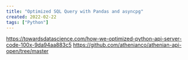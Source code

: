 ```yaml
---
title: "Optimized SQL Query with Pandas and asyncpg"
created: 2022-02-22
tags: ["Python"]
---
```


https://towardsdatascience.com/how-we-optimized-python-api-server-code-100x-9da94aa883c5
https://github.com/athenianco/athenian-api-open/tree/master

